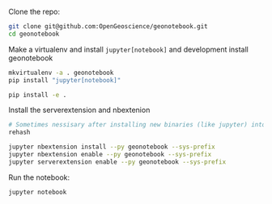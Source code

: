 Clone the repo:
```bash
git clone git@github.com:OpenGeoscience/geonotebook.git
cd geonotebook
```
Make a virtualenv and install ```jupyter[notebook]``` and development install geonotebook
```bash
mkvirtualenv -a . geonotebook
pip install "jupyter[notebook]"

pip install -e .
```

Install the serverextension and nbextenion
```bash
# Sometimes nessisary after installing new binaries (like jupyter) into virtualenv
rehash

jupyter nbextension install --py geonotebook --sys-prefix
jupyter nbextension enable --py geonotebook --sys-prefix
jupyter serverextension enable --py geonotebook --sys-prefix
```
Run the notebook:
```bash
jupyter notebook

```
